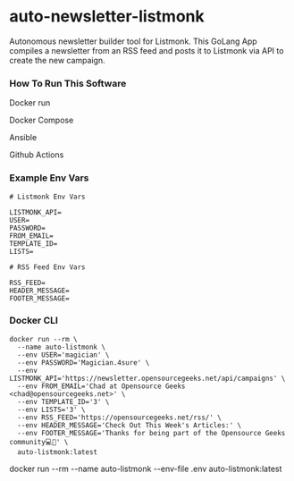 # auto-newsletter-listmonk
Autonomous newsletter builder tool for Listmonk. This GoLang App compiles a newsletter from an RSS feed and posts it to Listmonk via API  to create the new campaign.

### How To Run This Software

Docker run

Docker Compose

Ansible

Github Actions

### Example Env Vars

```
# Listmonk Env Vars

LISTMONK_API=
USER=
PASSWORD=
FROM_EMAIL=
TEMPLATE_ID=
LISTS=

# RSS Feed Env Vars

RSS_FEED=
HEADER_MESSAGE=
FOOTER_MESSAGE=
```

### Docker CLI

```
docker run --rm \
  --name auto-listmonk \
  --env USER='magician' \
  --env PASSWORD='Magician.4sure' \
  --env LISTMONK_API='https://newsletter.opensourcegeeks.net/api/campaigns' \
  --env FROM_EMAIL='Chad at Opensource Geeks <chad@opensourcegeeks.net>' \
  --env TEMPLATE_ID='3' \
  --env LISTS='3' \
  --env RSS_FEED='https://opensourcegeeks.net/rss/' \
  --env HEADER_MESSAGE='Check Out This Week's Articles:' \
  --env FOOTER_MESSAGE='Thanks for being part of the Opensource Geeks community💻🐧' \
  auto-listmonk:latest
```

docker run --rm --name auto-listmonk --env-file .env auto-listmonk:latest